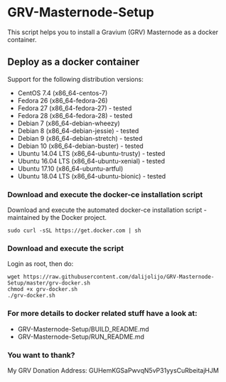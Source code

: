 # GRV-Masternode-Setup
This script helps you to install a Gravium (GRV) Masternode as a docker container.

## Deploy as a docker container

Support for the following distribution versions:
* CentOS 7.4 (x86_64-centos-7)
* Fedora 26 (x86_64-fedora-26)
* Fedora 27 (x86_64-fedora-27) - tested
* Fedora 28 (x86_64-fedora-28) - tested
* Debian 7 (x86_64-debian-wheezy)
* Debian 8 (x86_64-debian-jessie) - tested
* Debian 9 (x86_64-debian-stretch) - tested
* Debian 10 (x86_64-debian-buster) - tested
* Ubuntu 14.04 LTS (x86_64-ubuntu-trusty) - tested
* Ubuntu 16.04 LTS (x86_64-ubuntu-xenial) - tested
* Ubuntu 17.10 (x86_64-ubuntu-artful)
* Ubuntu 18.04 LTS (x86_64-ubuntu-bionic) - tested

### Download and execute the docker-ce installation script

Download and execute the automated docker-ce installation script - maintained by the Docker project.

```
sudo curl -sSL https://get.docker.com | sh
```

### Download and execute the script
Login as root, then do:

```
wget https://raw.githubusercontent.com/dalijolijo/GRV-Masternode-Setup/master/grv-docker.sh
chmod +x grv-docker.sh
./grv-docker.sh
```

### For more details to docker related stuff have a look at:
* GRV-Masternode-Setup/BUILD_README.md
* GRV-Masternode-Setup/RUN_README.md

### You want to thank?
My GRV Donation Address: GUHemKGSaPwvqN5vP31yysCuRbeitajHJM
